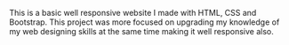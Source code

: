 This is a basic well responsive website I made with HTML, CSS and Bootstrap. This project was more focused on upgrading my knowledge of my web designing skills at the same time making it well responsive also.
